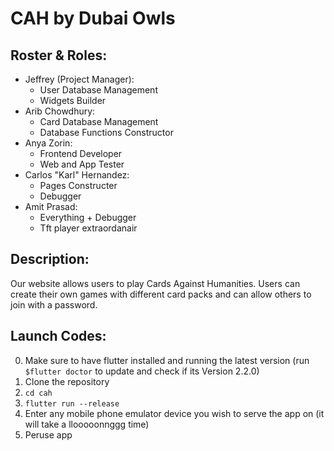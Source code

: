# CAH by Dubai Owls
## Roster & Roles:
* Jeffrey (Project Manager): 
  * User Database Management
  * Widgets Builder
* Arib Chowdhury: 
  * Card Database Management
  * Database Functions Constructor
* Anya Zorin: 
  * Frontend Developer
  * Web and App Tester
* Carlos "Karl" Hernandez: 
  * Pages Constructer
  * Debugger
* Amit Prasad: 
  * Everything + Debugger
  * Tft player extraordanair 
## Description:
Our website allows users to play Cards Against Humanities. Users can create their own games with different card packs and can allow others to join with a password. 

## Launch Codes:
0. Make sure to have flutter installed and running the latest version (run `$flutter doctor` to update and check if its Version 2.2.0)
1. Clone the repository
2. `cd cah`
3. `flutter run --release`
4. Enter any mobile phone emulator device you wish to serve the app on (it will take a llooooonnggg time)
5. Peruse app 
